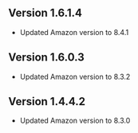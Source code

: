 ## Version 1.6.1.4
* Updated Amazon version to 8.4.1

## Version 1.6.0.3
* Updated Amazon version to 8.3.2

## Version 1.4.4.2
* Updated Amazon version to 8.3.0